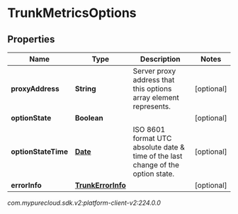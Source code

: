 # TrunkMetricsOptions


## Properties

| Name | Type | Description | Notes |
| ------------ | ------------- | ------------- | ------------- |
| **proxyAddress** | **String** | Server proxy address that this options array element represents. |  [optional] |
| **optionState** | **Boolean** |  |  [optional] |
| **optionStateTime** | [**Date**](Date) | ISO 8601 format UTC absolute date & time of the last change of the option state. |  [optional] |
| **errorInfo** | [**TrunkErrorInfo**](TrunkErrorInfo) |  |  [optional] |




_com.mypurecloud.sdk.v2:platform-client-v2:224.0.0_
